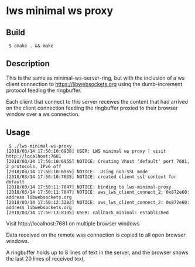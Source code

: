 # lws minimal ws proxy

## Build

```
 $ cmake . && make
```

## Description

This is the same as minimal-ws-server-ring, but with the
inclusion of a ws client connection to https://libwebsockets.org
using the dumb-increment protocol feeding the ringbuffer.

Each client that connect to this server receives the content that
had arrived on the client connection feeding the ringbuffer proxied
to their browser window over a ws connection.

## Usage

```
 $ ./lws-minimal-ws-proxy 
[2018/03/14 17:50:10:6938] USER: LWS minimal ws proxy | visit http://localhost:7681
[2018/03/14 17:50:10:6955] NOTICE: Creating Vhost 'default' port 7681, 2 protocols, IPv6 off
[2018/03/14 17:50:10:6955] NOTICE:  Using non-SSL mode
[2018/03/14 17:50:10:7035] NOTICE: created client ssl context for default
[2018/03/14 17:50:11:7047] NOTICE: binding to lws-minimal-proxy
[2018/03/14 17:50:11:7047] NOTICE: aws_lws_client_connect_2: 0x872e60: address libwebsockets.org
[2018/03/14 17:50:12:3282] NOTICE: aws_lws_client_connect_2: 0x872e60: address libwebsockets.org
[2018/03/14 17:50:13:8195] USER: callback_minimal: established
```

Visit http://localhost:7681 on multiple browser windows

Data received on the remote wss connection is copied to all open browser windows.

A ringbuffer holds up to 8 lines of text in the server, and the browser shows
the last 20 lines of received text.
